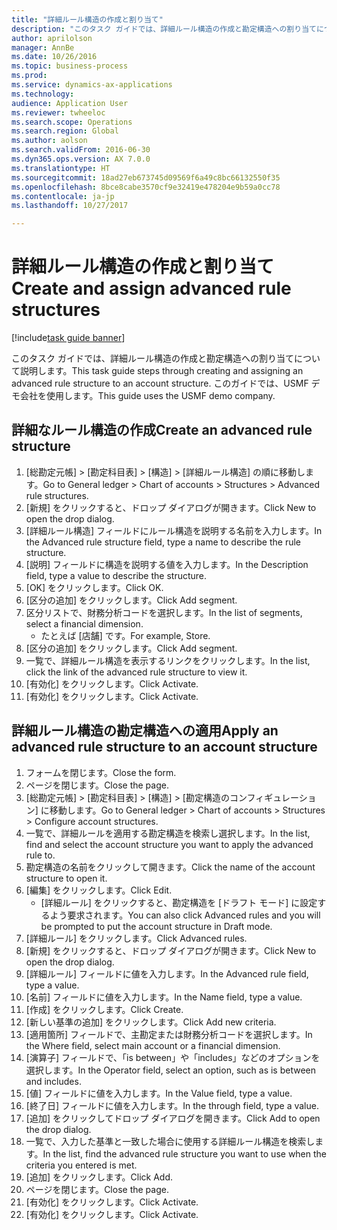 ```yaml
--- 
title: "詳細ルール構造の作成と割り当て"
description: "このタスク ガイドでは、詳細ルール構造の作成と勘定構造への割り当てについて説明します。"
author: aprilolson
manager: AnnBe
ms.date: 10/26/2016
ms.topic: business-process
ms.prod: 
ms.service: dynamics-ax-applications
ms.technology: 
audience: Application User
ms.reviewer: twheeloc
ms.search.scope: Operations
ms.search.region: Global
ms.author: aolson
ms.search.validFrom: 2016-06-30
ms.dyn365.ops.version: AX 7.0.0
ms.translationtype: HT
ms.sourcegitcommit: 18ad27eb673745d09569f6a49c8bc66132550f35
ms.openlocfilehash: 8bce8cabe3570cf9e32419e478204e9b59a0cc78
ms.contentlocale: ja-jp
ms.lasthandoff: 10/27/2017

---
```

# <a name="create-and-assign-advanced-rule-structures"></a><span data-ttu-id="555d6-103">詳細ルール構造の作成と割り当て</span><span class="sxs-lookup"><span data-stu-id="555d6-103">Create and assign advanced rule structures</span></span>

[!include[task guide banner](../../includes/task-guide-banner.md)]

<span data-ttu-id="555d6-104">このタスク ガイドでは、詳細ルール構造の作成と勘定構造への割り当てについて説明します。</span><span class="sxs-lookup"><span data-stu-id="555d6-104">This task guide steps through creating and assigning an advanced rule structure to an account structure.</span></span> <span data-ttu-id="555d6-105">このガイドでは、USMF デモ会社を使用します。</span><span class="sxs-lookup"><span data-stu-id="555d6-105">This guide uses the USMF demo company.</span></span>


## <a name="create-an-advanced-rule-structure"></a><span data-ttu-id="555d6-106">詳細なルール構造の作成</span><span class="sxs-lookup"><span data-stu-id="555d6-106">Create an advanced rule structure</span></span>
1. <span data-ttu-id="555d6-107">[総勘定元帳] > [勘定科目表] > [構造] > [詳細ルール構造] の順に移動します。</span><span class="sxs-lookup"><span data-stu-id="555d6-107">Go to General ledger > Chart of accounts > Structures > Advanced rule structures.</span></span>
2. <span data-ttu-id="555d6-108">[新規] をクリックすると、ドロップ ダイアログが開きます。</span><span class="sxs-lookup"><span data-stu-id="555d6-108">Click New to open the drop dialog.</span></span>
3. <span data-ttu-id="555d6-109">[詳細ルール構造] フィールドにルール構造を説明する名前を入力します。</span><span class="sxs-lookup"><span data-stu-id="555d6-109">In the Advanced rule structure field, type a name to describe the rule structure.</span></span>
4. <span data-ttu-id="555d6-110">[説明] フィールドに構造を説明する値を入力します。</span><span class="sxs-lookup"><span data-stu-id="555d6-110">In the Description field, type a value to describe the structure.</span></span>
5. <span data-ttu-id="555d6-111">[OK] をクリックします。</span><span class="sxs-lookup"><span data-stu-id="555d6-111">Click OK.</span></span>
6. <span data-ttu-id="555d6-112">[区分の追加] をクリックします。</span><span class="sxs-lookup"><span data-stu-id="555d6-112">Click Add segment.</span></span>
7. <span data-ttu-id="555d6-113">区分リストで、財務分析コードを選択します。</span><span class="sxs-lookup"><span data-stu-id="555d6-113">In the list of segments, select a financial dimension.</span></span>
    * <span data-ttu-id="555d6-114">たとえば [店舗] です。</span><span class="sxs-lookup"><span data-stu-id="555d6-114">For example, Store.</span></span>  
8. <span data-ttu-id="555d6-115">[区分の追加] をクリックします。</span><span class="sxs-lookup"><span data-stu-id="555d6-115">Click Add segment.</span></span>
9. <span data-ttu-id="555d6-116">一覧で、詳細ルール構造を表示するリンクをクリックします。</span><span class="sxs-lookup"><span data-stu-id="555d6-116">In the list, click the link of the advanced rule structure to view it.</span></span>
10. <span data-ttu-id="555d6-117">[有効化] をクリックします。</span><span class="sxs-lookup"><span data-stu-id="555d6-117">Click Activate.</span></span>
11. <span data-ttu-id="555d6-118">[有効化] をクリックします。</span><span class="sxs-lookup"><span data-stu-id="555d6-118">Click Activate.</span></span>

## <a name="apply-an-advanced-rule-structure-to-an-account-structure"></a><span data-ttu-id="555d6-119">詳細ルール構造の勘定構造への適用</span><span class="sxs-lookup"><span data-stu-id="555d6-119">Apply an advanced rule structure to an account structure</span></span>
1. <span data-ttu-id="555d6-120">フォームを閉じます。</span><span class="sxs-lookup"><span data-stu-id="555d6-120">Close the form.</span></span>
2. <span data-ttu-id="555d6-121">ページを閉じます。</span><span class="sxs-lookup"><span data-stu-id="555d6-121">Close the page.</span></span>
3. <span data-ttu-id="555d6-122">[総勘定元帳] > [勘定科目表] > [構造] > [勘定構造のコンフィギュレーション] に移動します。</span><span class="sxs-lookup"><span data-stu-id="555d6-122">Go to General ledger > Chart of accounts > Structures > Configure account structures.</span></span>
4. <span data-ttu-id="555d6-123">一覧で、詳細ルールを適用する勘定構造を検索し選択します。</span><span class="sxs-lookup"><span data-stu-id="555d6-123">In the list, find and select the account structure you want to apply the advanced rule to.</span></span>
5. <span data-ttu-id="555d6-124">勘定構造の名前をクリックして開きます。</span><span class="sxs-lookup"><span data-stu-id="555d6-124">Click the name of the account structure to open it.</span></span>
6. <span data-ttu-id="555d6-125">[編集] をクリックします。</span><span class="sxs-lookup"><span data-stu-id="555d6-125">Click Edit.</span></span>
    * <span data-ttu-id="555d6-126">[詳細ルール] をクリックすると、勘定構造を [ドラフト モード] に設定するよう要求されます。</span><span class="sxs-lookup"><span data-stu-id="555d6-126">You can also click Advanced rules and you will be prompted to put the account structure in Draft mode.</span></span>  
7. <span data-ttu-id="555d6-127">[詳細ルール] をクリックします。</span><span class="sxs-lookup"><span data-stu-id="555d6-127">Click Advanced rules.</span></span>
8. <span data-ttu-id="555d6-128">[新規] をクリックすると、ドロップ ダイアログが開きます。</span><span class="sxs-lookup"><span data-stu-id="555d6-128">Click New to open the drop dialog.</span></span>
9. <span data-ttu-id="555d6-129">[詳細ルール] フィールドに値を入力します。</span><span class="sxs-lookup"><span data-stu-id="555d6-129">In the Advanced rule field, type a value.</span></span>
10. <span data-ttu-id="555d6-130">[名前] フィールドに値を入力します。</span><span class="sxs-lookup"><span data-stu-id="555d6-130">In the Name field, type a value.</span></span>
11. <span data-ttu-id="555d6-131">[作成] をクリックします。</span><span class="sxs-lookup"><span data-stu-id="555d6-131">Click Create.</span></span>
12. <span data-ttu-id="555d6-132">[新しい基準の追加] をクリックします。</span><span class="sxs-lookup"><span data-stu-id="555d6-132">Click Add new criteria.</span></span>
13. <span data-ttu-id="555d6-133">[適用箇所] フィールドで、主勘定または財務分析コードを選択します。</span><span class="sxs-lookup"><span data-stu-id="555d6-133">In the Where field, select main account or a financial dimension.</span></span>
14. <span data-ttu-id="555d6-134">[演算子] フィールドで、「is between」や「includes」などのオプションを選択します。</span><span class="sxs-lookup"><span data-stu-id="555d6-134">In the Operator field, select an option, such as is between and includes.</span></span>
15. <span data-ttu-id="555d6-135">[値] フィールドに値を入力します。</span><span class="sxs-lookup"><span data-stu-id="555d6-135">In the Value field, type a value.</span></span>
16. <span data-ttu-id="555d6-136">[終了日] フィールドに値を入力します。</span><span class="sxs-lookup"><span data-stu-id="555d6-136">In the through field, type a value.</span></span>
17. <span data-ttu-id="555d6-137">[追加] をクリックしてドロップ ダイアログを開きます。</span><span class="sxs-lookup"><span data-stu-id="555d6-137">Click Add to open the drop dialog.</span></span>
18. <span data-ttu-id="555d6-138">一覧で、入力した基準と一致した場合に使用する詳細ルール構造を検索します。</span><span class="sxs-lookup"><span data-stu-id="555d6-138">In the list, find the advanced rule structure you want to use when the criteria you entered is met.</span></span>
19. <span data-ttu-id="555d6-139">[追加] をクリックします。</span><span class="sxs-lookup"><span data-stu-id="555d6-139">Click Add.</span></span>
20. <span data-ttu-id="555d6-140">ページを閉じます。</span><span class="sxs-lookup"><span data-stu-id="555d6-140">Close the page.</span></span>
21. <span data-ttu-id="555d6-141">[有効化] をクリックします。</span><span class="sxs-lookup"><span data-stu-id="555d6-141">Click Activate.</span></span>
22. <span data-ttu-id="555d6-142">[有効化] をクリックします。</span><span class="sxs-lookup"><span data-stu-id="555d6-142">Click Activate.</span></span>



